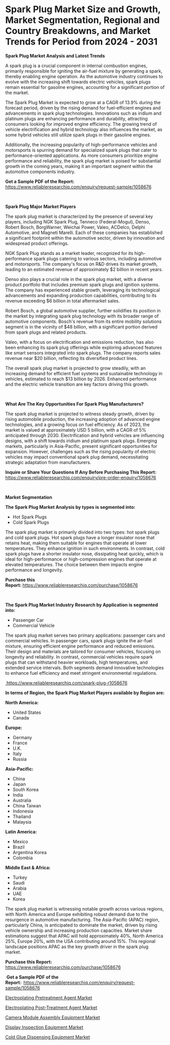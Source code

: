 <p><h1>Spark Plug Market Size and Growth, Market Segmentation, Regional and Country Breakdowns, and Market Trends for Period from 2024 -  2031</h1></p><p><strong>Spark Plug Market Analysis and Latest Trends</strong></p>
<p><p>A spark plug is a crucial component in internal combustion engines, primarily responsible for igniting the air-fuel mixture by generating a spark, thereby enabling engine operation. As the automotive industry continues to evolve with the increasing shift towards electric vehicles, spark plugs remain essential for gasoline engines, accounting for a significant portion of the market.</p><p>The Spark Plug Market is expected to grow at a CAGR of 13.9% during the forecast period, driven by the rising demand for fuel-efficient engines and advancements in spark plug technologies. Innovations such as iridium and platinum plugs are enhancing performance and durability, attracting consumers looking for improved engine efficiency. The growing trend of vehicle electrification and hybrid technology also influences the market, as some hybrid vehicles still utilize spark plugs in their gasoline engines.</p><p>Additionally, the increasing popularity of high-performance vehicles and motorsports is spurring demand for specialized spark plugs that cater to performance-oriented applications. As more consumers prioritize engine performance and reliability, the spark plug market is poised for substantial growth in the coming years, making it an important segment within the automotive components industry.</p></p>
<p><strong>Get a Sample PDF of the Report:&nbsp;</strong> <a href="https://www.reliableresearchiq.com/enquiry/request-sample/1058676?utm_campaign=1773&utm_medium=2&utm_source=Github&utm_content=ia&utm_term=02112024&utm_id=spark-plug">https://www.reliableresearchiq.com/enquiry/request-sample/1058676</a></p>
<p>&nbsp;</p>
<p><strong>Spark Plug Major Market Players</strong></p>
<p><p>The spark plug market is characterized by the presence of several key players, including NGK Spark Plug, Tenneco (Federal-Mogul), Denso, Robert Bosch, BorgWarner, Weichai Power, Valeo, ACDelco, Delphi Automotive, and Magneti Marelli. Each of these companies has established a significant footprint within the automotive sector, driven by innovation and widespread product offerings.</p><p>NGK Spark Plug stands as a market leader, recognized for its high-performance spark plugs catering to various sectors, including automotive and motorsports. The company's focus on R&D drives its market growth, leading to an estimated revenue of approximately $2 billion in recent years. </p><p>Denso also plays a crucial role in the spark plug market, with a diverse product portfolio that includes premium spark plugs and ignition systems. The company has experienced stable growth, leveraging its technological advancements and expanding production capabilities, contributing to its revenue exceeding $6 billion in total aftermarket sales.</p><p>Robert Bosch, a global automotive supplier, further solidifies its position in the market by integrating spark plug technology with its broader range of automotive components. Bosch's revenue from its entire mobility solutions segment is in the vicinity of $48 billion, with a significant portion derived from spark plugs and related products.</p><p>Valeo, with a focus on electrification and emissions reduction, has also been enhancing its spark plug offerings while exploring advanced features like smart sensors integrated into spark plugs. The company reports sales revenue near $20 billion, reflecting its diversified product lines.</p><p>The overall spark plug market is projected to grow steadily, with an increasing demand for efficient fuel systems and sustainable technology in vehicles, estimated to reach $13 billion by 2026. Enhanced performance and the electric vehicle transition are key factors driving this growth.</p></p>
<p>&nbsp;</p>
<p><strong>What Are The Key Opportunities For Spark Plug Manufacturers?</strong></p>
<p><p>The spark plug market is projected to witness steady growth, driven by rising automobile production, the increasing adoption of advanced engine technologies, and a growing focus on fuel efficiency. As of 2023, the market is valued at approximately USD 5 billion, with a CAGR of 5% anticipated through 2030. Electrification and hybrid vehicles are influencing designs, with a shift towards iridium and platinum spark plugs. Emerging markets, particularly in Asia-Pacific, present significant opportunities for expansion. However, challenges such as the rising popularity of electric vehicles may impact conventional spark plug demand, necessitating strategic adaptation from manufacturers.</p></p>
<p><strong>Inquire or Share Your Questions If Any Before Purchasing This Report:</strong> <a href="https://www.reliableresearchiq.com/enquiry/pre-order-enquiry/1058676?utm_campaign=1773&utm_medium=2&utm_source=Github&utm_content=ia&utm_term=02112024&utm_id=spark-plug">https://www.reliableresearchiq.com/enquiry/pre-order-enquiry/1058676</a></p>
<p>&nbsp;</p>
<p><strong>Market Segmentation</strong></p>
<p><strong>The Spark Plug Market Analysis by types is segmented into:</strong></p>
<p><ul><li>Hot Spark Plugs</li><li>Cold Spark Plugs</li></ul></p>
<p><p>The spark plug market is primarily divided into two types: hot spark plugs and cold spark plugs. Hot spark plugs have a longer insulator nose that retains heat, making them suitable for engines that operate at lower temperatures. They enhance ignition in such environments. In contrast, cold spark plugs have a shorter insulator nose, dissipating heat quickly, which is ideal for high-performance or high-compression engines that operate at elevated temperatures. The choice between them impacts engine performance and longevity.</p></p>
<p><strong>Purchase this Report:&nbsp;</strong><a href="https://www.reliableresearchiq.com/purchase/1058676?utm_campaign=1773&utm_medium=2&utm_source=Github&utm_content=ia&utm_term=02112024&utm_id=spark-plug">https://www.reliableresearchiq.com/purchase/1058676</a></p>
<p>&nbsp;</p>
<p><strong>The Spark Plug Market Industry Research by Application is segmented into:</strong></p>
<p><ul><li>Passenger Car</li><li>Commercial Vehicle</li></ul></p>
<p><p>The spark plug market serves two primary applications: passenger cars and commercial vehicles. In passenger cars, spark plugs ignite the air-fuel mixture, ensuring efficient engine performance and reduced emissions. Their design and materials are tailored for consumer vehicles, focusing on longevity and reliability. In contrast, commercial vehicles require spark plugs that can withstand heavier workloads, high temperatures, and extended service intervals. Both segments demand innovative technologies to enhance fuel efficiency and meet stringent environmental regulations.</p></p>
<p><a href="https://www.reliableresearchiq.com/spark-plug-r1058676?utm_campaign=1773&utm_medium=2&utm_source=Github&utm_content=ia&utm_term=02112024&utm_id=spark-plug">&nbsp;https://www.reliableresearchiq.com/spark-plug-r1058676</a></p>
<p><strong>In terms of Region, the Spark Plug Market Players available by Region are:</strong></p>
<p>
    <p> <strong> North America: </strong>
        <ul>
            <li>United States</li>
            <li>Canada</li>
        </ul>
        </p> 
    <p> <strong> Europe: </strong>
        <ul>
            <li>Germany</li>
            <li>France</li>
            <li>U.K.</li>
            <li>Italy</li>
            <li>Russia</li>
        </ul>
        </p> 
    <p> <strong> Asia-Pacific: </strong>
        <ul>
            <li>China</li>
            <li>Japan</li>
            <li>South Korea</li>
            <li>India</li>
            <li>Australia</li>
            <li>China Taiwan</li>
            <li>Indonesia</li>
            <li>Thailand</li>
            <li>Malaysia</li>
        </ul>
        </p> 
    <p> <strong> Latin America: </strong>
        <ul>
            <li>Mexico</li>
            <li>Brazil</li>
            <li>Argentina Korea</li>
            <li>Colombia</li>
        </ul>
        </p> 
    <p> <strong> Middle East & Africa: </strong>
        <ul>
            <li>Turkey</li>
            <li>Saudi</li>
            <li>Arabia</li>
            <li>UAE</li>
            <li>Korea</li>
        </ul>
    </p>
    </p>
<p><p>The spark plug market is witnessing notable growth across various regions, with North America and Europe exhibiting robust demand due to the resurgence in automotive manufacturing. The Asia-Pacific (APAC) region, particularly China, is anticipated to dominate the market, driven by rising vehicle ownership and increasing production capacities. Market share estimations suggest that APAC will hold approximately 40%, North America 25%, Europe 20%, with the USA contributing around 15%. This regional landscape positions APAC as the key growth driver in the spark plug market.</p></p>
<p><strong>Purchase this Report: </strong><a href="https://www.reliableresearchiq.com/purchase/1058676?utm_campaign=1773&utm_medium=2&utm_source=Github&utm_content=ia&utm_term=02112024&utm_id=spark-plug">https://www.reliableresearchiq.com/purchase/1058676</a></p>
<p>&nbsp;<strong>Get a Sample PDF of the Report:&nbsp;&nbsp;</strong><a href="https://www.reliableresearchiq.com/enquiry/request-sample/1058676?utm_campaign=1773&utm_medium=2&utm_source=Github&utm_content=ia&utm_term=02112024&utm_id=spark-plug">https://www.reliableresearchiq.com/enquiry/request-sample/1058676</a></p>
<p><strong></strong></p>
<p><p><a href="https://www.linkedin.com/pulse/electroplating-pretreatment-agent-market-size-share-753ne?utm_campaign=1773&utm_medium=2&utm_source=Github&utm_content=ia&utm_term=02112024&utm_id=spark-plug">Electroplating Pretreatment Agent Market</a></p><p><a href="https://www.linkedin.com/pulse/electroplating-post-treatment-agent-market-evolution-gxfxe?utm_campaign=1773&utm_medium=2&utm_source=Github&utm_content=ia&utm_term=02112024&utm_id=spark-plug">Electroplating Post-Treatment Agent Market</a></p><p><a href="https://www.linkedin.com/pulse/global-perspectives-camera-module-assembly-equipment-market-hcvje?utm_campaign=1773&utm_medium=2&utm_source=Github&utm_content=ia&utm_term=02112024&utm_id=spark-plug">Camera Module Assembly Equipment Market</a></p><p><a href="https://www.linkedin.com/pulse/display-inspection-equipment-market-velocity-57-cagr-ahiae?utm_campaign=1773&utm_medium=2&utm_source=Github&utm_content=ia&utm_term=02112024&utm_id=spark-plug">Display Inspection Equipment Market</a></p><p><a href="https://www.linkedin.com/pulse/navigating-global-cold-glue-dispensing-equipment-market-landscape-qpcze?utm_campaign=1773&utm_medium=2&utm_source=Github&utm_content=ia&utm_term=02112024&utm_id=spark-plug">Cold Glue Dispensing Equipment Market</a></p></p>